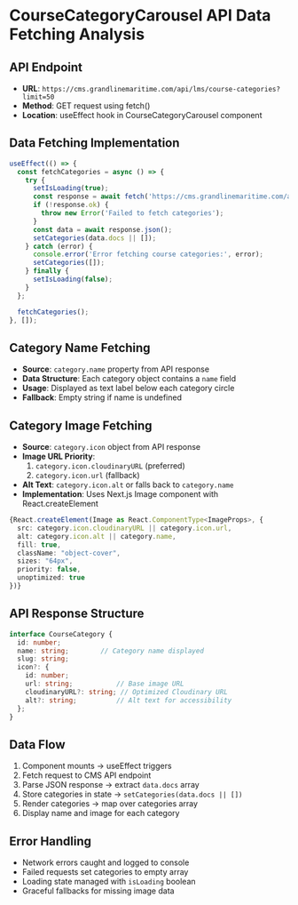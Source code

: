 # CourseCategoryCarousel API Data Fetching Analysis

## API Endpoint
- **URL**: `https://cms.grandlinemaritime.com/api/lms/course-categories?limit=50`
- **Method**: GET request using fetch()
- **Location**: useEffect hook in CourseCategoryCarousel component

## Data Fetching Implementation

```typescript
useEffect(() => {
  const fetchCategories = async () => {
    try {
      setIsLoading(true);
      const response = await fetch('https://cms.grandlinemaritime.com/api/lms/course-categories?limit=50');
      if (!response.ok) {
        throw new Error('Failed to fetch categories');
      }
      const data = await response.json();
      setCategories(data.docs || []);
    } catch (error) {
      console.error('Error fetching course categories:', error);
      setCategories([]);
    } finally {
      setIsLoading(false);
    }
  };

  fetchCategories();
}, []);
```

## Category Name Fetching
- **Source**: `category.name` property from API response
- **Data Structure**: Each category object contains a `name` field
- **Usage**: Displayed as text label below each category circle
- **Fallback**: Empty string if name is undefined

## Category Image Fetching
- **Source**: `category.icon` object from API response
- **Image URL Priority**:
  1. `category.icon.cloudinaryURL` (preferred)
  2. `category.icon.url` (fallback)
- **Alt Text**: `category.icon.alt` or falls back to `category.name`
- **Implementation**: Uses Next.js Image component with React.createElement

```typescript
{React.createElement(Image as React.ComponentType<ImageProps>, {
  src: category.icon.cloudinaryURL || category.icon.url,
  alt: category.icon.alt || category.name,
  fill: true,
  className: "object-cover",
  sizes: "64px",
  priority: false,
  unoptimized: true
})}
```

## API Response Structure
```typescript
interface CourseCategory {
  id: number;
  name: string;        // Category name displayed
  slug: string;
  icon?: {
    id: number;
    url: string;           // Base image URL
    cloudinaryURL?: string; // Optimized Cloudinary URL
    alt?: string;          // Alt text for accessibility
  };
}
```

## Data Flow
1. Component mounts → useEffect triggers
2. Fetch request to CMS API endpoint
3. Parse JSON response → extract `data.docs` array
4. Store categories in state → `setCategories(data.docs || [])`
5. Render categories → map over categories array
6. Display name and image for each category

## Error Handling
- Network errors caught and logged to console
- Failed requests set categories to empty array
- Loading state managed with `isLoading` boolean
- Graceful fallbacks for missing image data